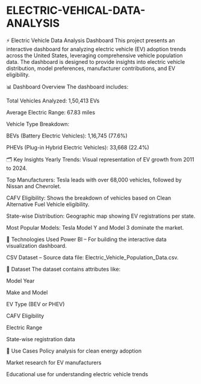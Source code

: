 # ELECTRIC-VEHICAL-DATA-ANALYSIS

⚡ Electric Vehicle Data Analysis Dashboard
This project presents an interactive dashboard for analyzing electric vehicle (EV) adoption trends across the United States, leveraging comprehensive vehicle population data. The dashboard is designed to provide insights into electric vehicle distribution, model preferences, manufacturer contributions, and EV eligibility.

📊 Dashboard Overview
The dashboard includes:

Total Vehicles Analyzed: 1,50,413 EVs

Average Electric Range: 67.83 miles

Vehicle Type Breakdown:

BEVs (Battery Electric Vehicles): 1,16,745 (77.6%)

PHEVs (Plug-in Hybrid Electric Vehicles): 33,668 (22.4%)

🗂️ Key Insights
Yearly Trends: Visual representation of EV growth from 2011 to 2024.

Top Manufacturers: Tesla leads with over 68,000 vehicles, followed by Nissan and Chevrolet.

CAFV Eligibility: Shows the breakdown of vehicles based on Clean Alternative Fuel Vehicle eligibility.

State-wise Distribution: Geographic map showing EV registrations per state.

Most Popular Models: Tesla Model Y and Model 3 dominate the market.

🧰 Technologies Used
Power BI – For building the interactive data visualization dashboard.

CSV Dataset – Source data file: Electric_Vehicle_Population_Data.csv.

📁 Dataset
The dataset contains attributes like:

Model Year

Make and Model

EV Type (BEV or PHEV)

CAFV Eligibility

Electric Range

State-wise registration data

📌 Use Cases
Policy analysis for clean energy adoption

Market research for EV manufacturers

Educational use for understanding electric vehicle trends
